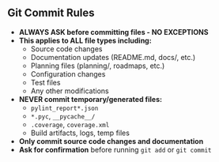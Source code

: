 ## Git Commit Rules
- **ALWAYS ASK before committing files - NO EXCEPTIONS**
- **This applies to ALL file types including:**
  - Source code changes
  - Documentation updates (README.md, docs/, etc.)
  - Planning files (planning/, roadmaps, etc.)
  - Configuration changes
  - Test files
  - Any other modifications
- **NEVER commit temporary/generated files:**
  - `pylint_report*.json`
  - `*.pyc`, `__pycache__/`
  - `.coverage`, `coverage.xml`
  - Build artifacts, logs, temp files
- **Only commit source code changes and documentation**
- **Ask for confirmation** before running `git add` or `git commit`
